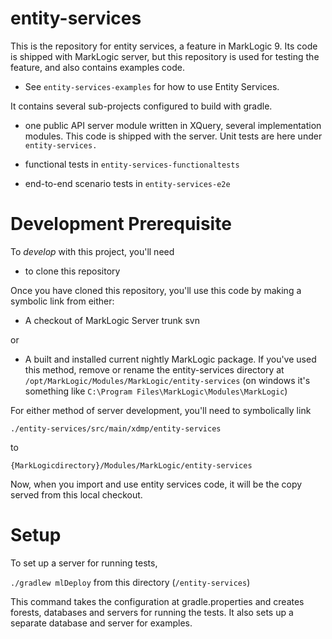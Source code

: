 # entity-services

This is the repository for entity services, a feature in MarkLogic 9.
Its code is shipped with MarkLogic server, but this repository is
used for testing the feature, and also contains examples code.

* See `entity-services-examples` for how to use Entity Services.


It contains several sub-projects configured to build with gradle.

* one public API server module written in XQuery, several implementation modules.
  This code is shipped with the server.  Unit tests are here under `entity-services.`

* functional tests in `entity-services-functionaltests`

* end-to-end scenario tests in `entity-services-e2e`



# Development Prerequisite 

To *develop* with this project, you'll need

* to clone this repository

Once you have cloned this repository, you'll use this code by making a
symbolic link from either:

* A checkout of MarkLogic Server trunk svn

or

* A built and installed current nightly MarkLogic package.  If you've used this
  method, remove or rename the entity-services directory at
  `/opt/MarkLogic/Modules/MarkLogic/entity-services` (on windows it's something like
  `C:\Program Files\MarkLogic\Modules\MarkLogic`)


For either method of server development, you'll need to symbolically link

`./entity-services/src/main/xdmp/entity-services`

to

`{MarkLogicdirectory}/Modules/MarkLogic/entity-services`

Now, when you import and use entity services code, it will be the copy served
from this local checkout.


# Setup

To set up a server for running tests, 

`./gradlew mlDeploy` from this directory (`/entity-services`)

This command takes the configuration at gradle.properties and
creates forests, databases and servers for running the tests.
It also sets up a separate database and server for examples.


